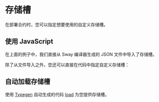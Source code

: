 # 存储槽

在部署合约时，您可以指定想要使用的自定义存储槽。
<!-- <<< ../../../packages/fuel-gauge/src/storage-test-contract.test.ts#contract-deployment-storage-slots{ts:line-numbers} -->

## 使用 JavaScript

在上面的例子中，我们直接从 Sway 编译器生成的 JSON 文件中导入了存储槽。

除了从文件导入之外，您还可以直接在代码中指定自定义存储槽：

<!-- <<< ../../../packages/fuel-gauge/src/storage-test-contract.test.ts#contract-deployment-storage-slots-inline{ts:line-numbers} -->

## 自动加载存储槽

使用 [Typegen](../fuels-cli/generating-types.md) 自动生成的代码 [load](../fuels-cli/using-generated-types.md#autoloading-of-storage-slots) 为您提供存储槽。
